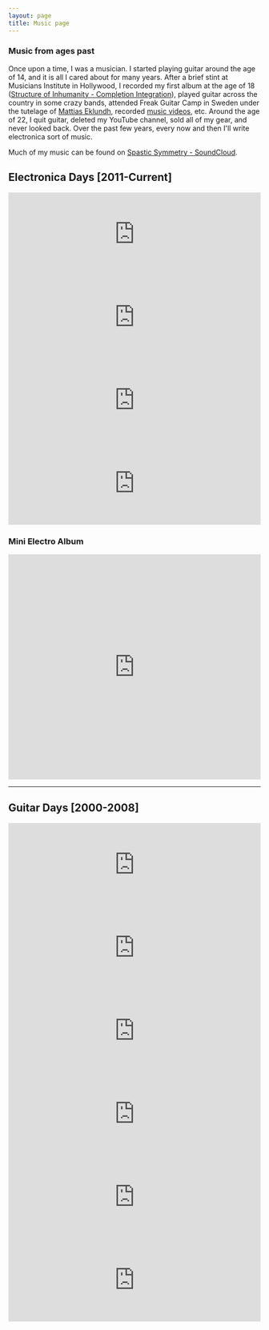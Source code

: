 ```yaml
---
layout: page
title: Music page
---
```

### Music from ages past

Once upon a time, I was a musician. I started playing guitar around the age of 14, and it is all I cared about for many years. After a brief stint at Musicians Institute in Hollywood, I recorded my first album at the age of 18 (<a href='https://music.apple.com/us/album/completion-integration/670507056' target='_blank'>Structure of Inhumanity - Completion Integration</a>), played guitar across the country in some crazy bands, attended Freak Guitar Camp in Sweden under the tutelage of <a href='https://www.youtube.com/channel/UCiPvCMGjTsBhQei10aMMXxQ' target="_blank">Mattias Eklundh</a>, recorded <a href='https://www.youtube.com/watch?v=99tRBC_PWSY' target='_blank'>music videos</a>, etc. Around the age of 22, I quit guitar, deleted my YouTube channel, sold all of my gear, and never looked back. Over the past few years, every now and then I'll write electronica sort of music.

Much of my music can be found on <a href="https://soundcloud.com/michael-iuzzolino-space-cadet" target="_blank">Spastic Symmetry - SoundCloud</a>.


## Electronica Days [2011-Current]
<iframe width="100%" height="166" scrolling="no" frameborder="no" allow="autoplay" src="https://w.soundcloud.com/player/?url=https%3A//api.soundcloud.com/tracks/265740024&color=%230057ff&auto_play=false&hide_related=false&show_comments=true&show_user=true&show_reposts=false&show_teaser=true"></iframe>

<iframe width="100%" height="166" scrolling="no" frameborder="no" allow="autoplay" src="https://w.soundcloud.com/player/?url=https%3A//api.soundcloud.com/tracks/235311148&color=%230057ff&auto_play=false&hide_related=false&show_comments=true&show_user=true&show_reposts=false&show_teaser=true"></iframe>

<iframe width="100%" height="166" scrolling="no" frameborder="no" allow="autoplay" src="https://w.soundcloud.com/player/?url=https%3A//api.soundcloud.com/tracks/235477138&color=%230057ff&auto_play=false&hide_related=false&show_comments=true&show_user=true&show_reposts=false&show_teaser=true"></iframe>

<iframe width="100%" height="166" scrolling="no" frameborder="no" allow="autoplay" src="https://w.soundcloud.com/player/?url=https%3A//api.soundcloud.com/tracks/199871087&color=%230057ff&auto_play=false&hide_related=false&show_comments=true&show_user=true&show_reposts=false&show_teaser=true"></iframe>

### Mini Electro Album
<iframe width="100%" height="450" scrolling="no" frameborder="no" allow="autoplay" src="https://w.soundcloud.com/player/?url=https%3A//api.soundcloud.com/playlists/156865184&color=%230057ff&auto_play=false&hide_related=false&show_comments=true&show_user=true&show_reposts=false&show_teaser=true"></iframe>

---

## Guitar Days [2000-2008]
<iframe width="100%" height="166" scrolling="no" frameborder="no" allow="autoplay" src="https://w.soundcloud.com/player/?url=https%3A//api.soundcloud.com/tracks/282307858&color=%230057ff&auto_play=false&hide_related=false&show_comments=true&show_user=true&show_reposts=false&show_teaser=true"></iframe>

<iframe width="100%" height="166" scrolling="no" frameborder="no" allow="autoplay" src="https://w.soundcloud.com/player/?url=https%3A//api.soundcloud.com/tracks/822149452&color=%230057ff&auto_play=false&hide_related=false&show_comments=true&show_user=true&show_reposts=false&show_teaser=true"></iframe>

<iframe width="100%" height="166" scrolling="no" frameborder="no" allow="autoplay" src="https://w.soundcloud.com/player/?url=https%3A//api.soundcloud.com/tracks/822149908&color=%230057ff&auto_play=false&hide_related=false&show_comments=true&show_user=true&show_reposts=false&show_teaser=true"></iframe>

<iframe width="100%" height="166" scrolling="no" frameborder="no" allow="autoplay" src="https://w.soundcloud.com/player/?url=https%3A//api.soundcloud.com/tracks/822148900&color=%230057ff&auto_play=false&hide_related=false&show_comments=true&show_user=true&show_reposts=false&show_teaser=true"></iframe>

<iframe width="100%" height="166" scrolling="no" frameborder="no" allow="autoplay" src="https://w.soundcloud.com/player/?url=https%3A//api.soundcloud.com/tracks/282306137&color=%230057ff&auto_play=false&hide_related=false&show_comments=true&show_user=true&show_reposts=false&show_teaser=true"></iframe>

<iframe width="100%" height="166" scrolling="no" frameborder="no" allow="autoplay" src="https://w.soundcloud.com/player/?url=https%3A//api.soundcloud.com/tracks/213193687&color=%230057ff&auto_play=false&hide_related=false&show_comments=true&show_user=true&show_reposts=false&show_teaser=true"></iframe>
